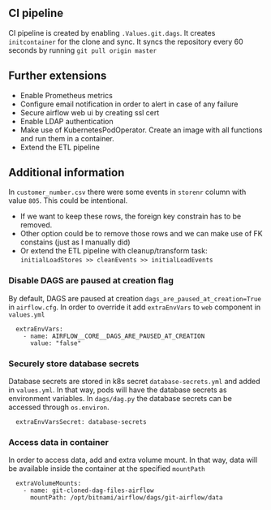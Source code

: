 ## CI pipeline

CI pipeline is created by enabling `.Values.git.dags`. It creates `initcontainer` for the clone and sync. It syncs the repository every 60 seconds by running `git pull origin master`


## Further extensions

- Enable Prometheus metrics
- Configure email notification in order to alert in case of any failure
- Secure airflow web ui by creating ssl cert
- Enable LDAP authentication
- Make use of KubernetesPodOperator. Create an image with all functions and run them in a container.
- Extend the ETL pipeline


## Additional information

In `customer_number.csv` there were some events in `storenr` column with value `805`. This could be intentional.

- If we want to keep these rows, the foreign key constrain has to be removed.
- Other option could be to remove those rows and we can make use of FK constains (just as I manually did) 
- Or extend the ETL pipeline with cleanup/transform task: `initialLoadStores >> cleanEvents >> initialLoadEvents`

### Disable DAGS are paused at creation flag

By default, DAGS are paused at creation `dags_are_paused_at_creation=True` in `airflow.cfg`. In order to override it add `extraEnvVars` to `web` component in `values.yml`
```
  extraEnvVars:
    - name: AIRFLOW__CORE__DAGS_ARE_PAUSED_AT_CREATION
      value: "false"
```

### Securely store database secrets

Database secrets are stored in k8s secret `database-secrets.yml` and added in `values.yml`. In that way, pods will have the database secrets as environment variables. In `dags/dag.py` the database secrets can be accessed through `os.environ`.

```
  extraEnvVarsSecret: database-secrets
```

### Access data in container

In order to access data, add and extra volume mount. In that way, data will be available inside the container at the specified `mountPath`

```
  extraVolumeMounts:
    - name: git-cloned-dag-files-airflow
      mountPath: /opt/bitnami/airflow/dags/git-airflow/data
```
